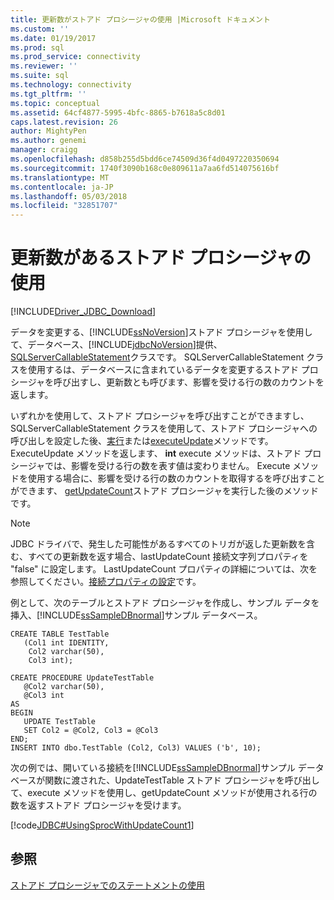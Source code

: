```yaml
---
title: 更新数がストアド プロシージャの使用 |Microsoft ドキュメント
ms.custom: ''
ms.date: 01/19/2017
ms.prod: sql
ms.prod_service: connectivity
ms.reviewer: ''
ms.suite: sql
ms.technology: connectivity
ms.tgt_pltfrm: ''
ms.topic: conceptual
ms.assetid: 64cf4877-5995-4bfc-8865-b7618a5c8d01
caps.latest.revision: 26
author: MightyPen
ms.author: genemi
manager: craigg
ms.openlocfilehash: d858b255d5bdd6ce74509d36f4d0497220350694
ms.sourcegitcommit: 1740f3090b168c0e809611a7aa6fd514075616bf
ms.translationtype: MT
ms.contentlocale: ja-JP
ms.lasthandoff: 05/03/2018
ms.locfileid: "32851707"
---
```

# <a name="using-a-stored-procedure-with-an-update-count"></a>更新数があるストアド プロシージャの使用
[!INCLUDE[Driver_JDBC_Download](../../includes/driver_jdbc_download.md)]

  データを変更する、[!INCLUDE[ssNoVersion](../../includes/ssnoversion_md.md)]ストアド プロシージャを使用して、データベース、[!INCLUDE[jdbcNoVersion](../../includes/jdbcnoversion_md.md)]提供、 [SQLServerCallableStatement](../../connect/jdbc/reference/sqlservercallablestatement-class.md)クラスです。 SQLServerCallableStatement クラスを使用するは、データベースに含まれているデータを変更するストアド プロシージャを呼び出すし、更新数とも呼びます、影響を受ける行の数のカウントを返します。  
  
 いずれかを使用して、ストアド プロシージャを呼び出すことができますし、SQLServerCallableStatement クラスを使用して、ストアド プロシージャへの呼び出しを設定した後、[実行](../../connect/jdbc/reference/execute-method-sqlserverstatement.md)または[executeUpdate](../../connect/jdbc/reference/executeupdate-method-sqlserverstatement.md)メソッドです。 ExecuteUpdate メソッドを返します、 **int** execute メソッドは、ストアド プロシージャでは、影響を受ける行の数を表す値は変わりません。 Execute メソッドを使用する場合に、影響を受ける行の数のカウントを取得するを呼び出すことができます、 [getUpdateCount](../../connect/jdbc/reference/getupdatecount-method-sqlserverstatement.md)ストアド プロシージャを実行した後のメソッドです。  
  
> [!NOTE]  
>  JDBC ドライバで、発生した可能性があるすべてのトリガが返した更新数を含む、すべての更新数を返す場合、lastUpdateCount 接続文字列プロパティを "false" に設定します。 LastUpdateCount プロパティの詳細については、次を参照してください。[接続プロパティの設定](../../connect/jdbc/setting-the-connection-properties.md)です。  
  
 例として、次のテーブルとストアド プロシージャを作成し、サンプル データを挿入、[!INCLUDE[ssSampleDBnormal](../../includes/sssampledbnormal_md.md)]サンプル データベース。  
  
```  
CREATE TABLE TestTable   
   (Col1 int IDENTITY,   
    Col2 varchar(50),   
    Col3 int);  
  
CREATE PROCEDURE UpdateTestTable  
   @Col2 varchar(50),  
   @Col3 int  
AS  
BEGIN  
   UPDATE TestTable  
   SET Col2 = @Col2, Col3 = @Col3  
END;  
INSERT INTO dbo.TestTable (Col2, Col3) VALUES ('b', 10);  
```  
  
 次の例では、開いている接続を[!INCLUDE[ssSampleDBnormal](../../includes/sssampledbnormal_md.md)]サンプル データベースが関数に渡された、UpdateTestTable ストアド プロシージャを呼び出して、execute メソッドを使用し、getUpdateCount メソッドが使用される行の数を返すストアド プロシージャを受けます。  
  
 [!code[JDBC#UsingSprocWithUpdateCount1](../../connect/jdbc/codesnippet/Java/using-a-stored-procedure_0_1.java)]  
  
## <a name="see-also"></a>参照  
 [ストアド プロシージャでのステートメントの使用](../../connect/jdbc/using-statements-with-stored-procedures.md)  
  
  
